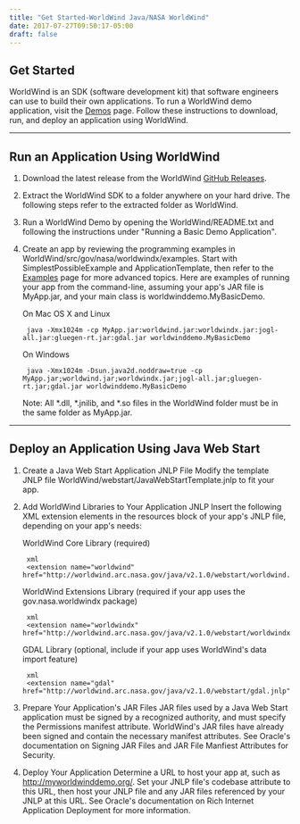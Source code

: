 ```yaml
---
title: "Get Started-WorldWind Java/NASA WorldWind"
date: 2017-07-27T09:50:17-05:00
draft: false
---
```


## Get Started

WorldWind is an SDK (software development kit) that software engineers can use to build their own applications. To run a WorldWind demo application, visit the [Demos](/java/demos/) page. Follow these instructions to download, run, and deploy an application using WorldWind.

---

## Run an Application Using WorldWind

1. Download the latest release from the WorldWind [GitHub Releases](https://github.com/NASAWorldWind/WorldWindJava/releases).

2. Extract the WorldWind SDK to a folder anywhere on your hard drive. The following steps refer to the extracted folder as WorldWind.

3. Run a WorldWind Demo by opening the WorldWind/README.txt and following the instructions under "Running a Basic Demo Application".

4. Create an app by reviewing the programming examples in WorldWind/src/gov/nasa/worldwindx/examples. Start with SimplestPossibleExample and ApplicationTemplate, then refer to the [Examples](/java/examples/) page for more advanced topics. Here are examples of running your app from the command-line, assuming your app's JAR file is MyApp.jar, and your main class is worldwinddemo.MyBasicDemo.

    On Mac OS X and Linux

        java -Xmx1024m -cp MyApp.jar:worldwind.jar:worldwindx.jar:jogl-all.jar:gluegen-rt.jar:gdal.jar worldwinddemo.MyBasicDemo

    On Windows

        java -Xmx1024m -Dsun.java2d.noddraw=true -cp MyApp.jar;worldwind.jar;worldwindx.jar;jogl-all.jar;gluegen-rt.jar;gdal.jar worldwinddemo.MyBasicDemo

    Note: All *.dll, *.jnilib, and *.so files in the WorldWind folder must be in the same folder as MyApp.jar.

---

## Deploy an Application Using Java Web Start

1. Create a Java Web Start Application JNLP File
Modify the template JNLP file WorldWind/webstart/JavaWebStartTemplate.jnlp to fit your app.

2. Add WorldWind Libraries to Your Application JNLP
Insert the following XML extension elements in the resources block of your app's JNLP file, depending on your app's needs:

    WorldWind Core Library (required)

        xml
        <extension name="worldwind" href="http://worldwind.arc.nasa.gov/java/v2.1.0/webstart/worldwind.jnlp"/>


    WorldWind Extensions Library (required if your app uses the gov.nasa.worldwindx package)

        xml
        <extension name="worldwindx" href="http://worldwind.arc.nasa.gov/java/v2.1.0/webstart/worldwindx.jnlp"/>

    GDAL Library (optional, include if your app uses WorldWind's data import feature)

        xml
        <extension name="gdal" href="http://worldwind.arc.nasa.gov/java/v2.1.0/webstart/gdal.jnlp"/>

3. Prepare Your Application's JAR Files
JAR files used by a Java Web Start application must be signed by a recognized authority, and must specify the Permissions manifest attribute. WorldWind's JAR files have already been signed and contain the necessary manifest attributes. See Oracle's documentation on Signing JAR Files and JAR File Manfiest Attributes for Security.

4. Deploy Your Application
Determine a URL to host your app at, such as http://myworldwinddemo.org/. Set your JNLP file's codebase attribute to this URL, then host your JNLP file and any JAR files referenced by your JNLP at this URL. See Oracle's documentation on Rich Internet Application Deployment for more information.